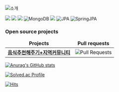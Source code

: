 ![소개](https://capsule-render.vercel.app/api?type=cylinder&height=100&color=gradient&text=박부건)

<p>
<img src="https://img.shields.io/badge/java-007396?style=flat-square&logo=java&logoColor=white"/>
<img src="https://img.shields.io/badge/JavaScript-F7DF1E?style=flat-square&logo=javascript&logoColor=black"/>
<img src="https://img.shields.io/badge/MySQL-4479A1?style=flat-square&logo=MySQL&logoColor=white"/>
  <img alt="MongoDB" src="https://img.shields.io/badge/-MongoDB-13aa52?style=flat-square&logo=mongodb&logoColor=white" />
  <img src="https://img.shields.io/badge/Spring-6DB33F?style=flat-square&logo=Spring&logoColor=white"/>
  <img alt="JPA" src="https://img.shields.io/badge/-JPA-13aa52?style=flat-square&logo=jpa&logoColor=white" />
  <img alt="SpringJPA" src="https://img.shields.io/badge/-SpringJPA-13aa52?style=flat-square&logo=springjpa&logoColor=white" />
  
</p>

<h3>Open source projects</h3>
<table>
  <thead align="center">
    <tr border: none;>
      <td><b>Projects</b></td>
      <td><b>Pull requests</b></td>
    </tr>
  </thead>
  <tbody>
    <tr>
      <td><a href="https://github.com/BugeonPark/MSA_Recommend_Food"><b>음식추천해주기+지역커뮤니티</b></a></td>
      <td><img alt="Pull Requests" src="https://img.shields.io/github/issues-pr/thmsgbrt/react-simple-pull-to-refresh?style=flat-square&labelColor=343b41"/></td>
    </tr>
  </tbody>
</table>


[![Anurag's GitHub stats](https://github-readme-stats.vercel.app/api?username=BugeonPark)](https://github.com/BugeonPark/github-readme-stats)

[![Solved.ac Profile](http://mazassumnida.wtf/api/v2/generate_badge?boj=sehunpsh)](https://solved.ac/sehunpsh/)

[![Hits](https://hits.seeyoufarm.com/api/count/incr/badge.svg?url=https%3A%2F%2Fgithub.com%2FBugeonPark&count_bg=%2379C83D&title_bg=%23555555&icon=&icon_color=%23E7E7E7&title=hits&edge_flat=false)](https://hits.seeyoufarm.com)

